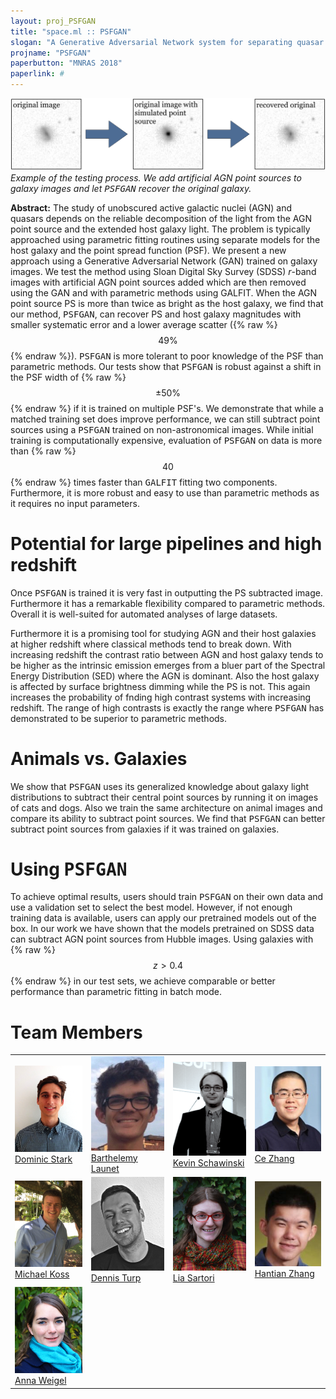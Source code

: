 ```yaml
---
layout: proj_PSFGAN
title: "space.ml :: PSFGAN"
slogan: "A Generative Adversarial Network system for separating quasar point sources and host galaxy light"
projname: "PSFGAN"
paperbutton: "MNRAS 2018"
paperlink: #
---
```




<img src="../pg/PSFGAN_example_large.png?raw=true">
<I>Example of the testing process. We add artificial AGN point sources to galaxy images and let <tt>PSFGAN</tt> recover the original galaxy.</I>

<b>Abstract:</b> 
The study of unobscured active galactic nuclei (AGN) and quasars depends on the reliable decomposition of the light from the AGN point source and the extended host galaxy light.  The problem is typically approached using parametric fitting routines using separate models for the host galaxy and the point spread function (PSF). We present a new approach using a Generative Adversarial Network (GAN) trained on galaxy images. We test the method using Sloan Digital Sky Survey (SDSS) *r*-band images with artificial AGN point sources added which are then removed using the GAN and with parametric methods using GALFIT. When the AGN point source PS is more than twice as bright as the host galaxy, we find that our method, <tt>PSFGAN</tt>, can recover PS and host galaxy magnitudes with smaller systematic error and a lower average scatter ({% raw %}$$49\%$$ {% endraw %}). <tt>PSFGAN</tt> is more tolerant to poor knowledge of the PSF than parametric methods. Our tests show that <tt>PSFGAN</tt> is robust against a shift in the PSF width of {% raw %}$$\pm 50\%$${% endraw %} if it is trained on multiple PSF's. We demonstrate that while a matched training set does improve performance, we can still subtract point sources using a <tt>PSFGAN</tt> trained on non-astronomical images. While initial training is computationally expensive, evaluation of <tt>PSFGAN</tt> on data is more than {% raw %}$$40$${% endraw %} times faster than <tt>GALFIT</tt> fitting two components. Furthermore, it is more robust and easy to use than parametric methods as it requires no input parameters.



# Potential for large pipelines and high redshift
Once <tt>PSFGAN</tt> is trained it is very fast in outputting the PS subtracted image. Furthermore it has a remarkable flexibility compared to parametric methods. Overall it is well-suited for automated analyses of large datasets. 

Furthermore it is a promising tool for studying AGN and their host galaxies at higher redshift where classical methods tend to break down. With increasing redshift the contrast ratio between AGN and host galaxy tends to be higher as the intrinsic emission emerges from a bluer part of the Spectral Energy Distribution (SED) where the AGN is dominant. Also the host galaxy is affected by surface brightness dimming while the PS is not. This again increases the probability of fnding high contrast systems with increasing redshift. The range of high contrasts is exactly the range where <tt>PSFGAN</tt> has demonstrated to be superior to parametric methods.

# Animals vs. Galaxies
We show that <tt>PSFGAN</tt> uses its generalized knowledge about galaxy light distributions to subtract their central point sources by running it on images of cats and dogs. Also we train the same architecture on animal images and compare its ability to subtract point sources. We find that <tt>PSFGAN</tt> can better subtract point sources from galaxies if it was trained on galaxies.


# Using <tt>PSFGAN</tt>
To achieve optimal results, users should train <tt>PSFGAN</tt> on their own data and use a validation set to select the best model. However, if not enough training data is available, users can apply our pretrained models out of the box. In our work we have shown that the models pretrained on SDSS data can subtract AGN point sources from Hubble images. Using galaxies with {% raw %}$$z > 0.4$${% endraw %} in our test sets, we achieve comparable or better performance than parametric fitting in batch mode.

# Team Members

<table style="border:none;">
<tr>
<td><img src="../pg/dominic.png?raw=true" width="150"><br/>
<a href="#">Dominic Stark</a></td>

<td><img src="../pg/bart.png?raw=true" width="150"><br/>
<a href="http://www.astro.ethz.ch/schawinski">Barthelemy Launet</a></td>

<td><img src="https://github.com/SpaceML/SpaceML.github.io/blob/PSFGAN/gg/kevin.png?raw=true" width="150"><br/>
<a href="http://www.astro.ethz.ch/schawinski">Kevin Schawinski</a></td>

<td><img src="../pg/ce.png?raw=true" width="150"><br/>
<a href="https://www.inf.ethz.ch/personal/ce.zhang/">Ce Zhang</a></td>
</tr>

<tr>
<td><img src="../pg/mike.png?raw=true" width="150"><br/>
<a href="http://www.astro.ethz.ch/schawinski">Michael Koss</a></td>

<td><img src="../pg/dennis.png?raw=true" width="150"><br/>
<a href="https://people.phys.ethz.ch/~rahimit/index.html">Dennis Turp</a></td>

<td><img src="../pg/lia.png?raw=true" width="150"><br/>
<a href="http://www.astro.ethz.ch/schawinski">Lia Sartori</a></td>

<td><img src="https://github.com/SpaceML/SpaceML.github.io/blob/PSFGAN/gg/hantian.png?raw=true" width="150"><br/>
<a href="https://people.inf.ethz.ch/hanzhang/">Hantian Zhang</a></td>
</tr>

<tr>
<td><img src="../pg/anna.png?raw=true" width="150"><br/>
<a href="http://www.astro.ethz.ch/schawinski">Anna Weigel</a></td>
</tr>

</table>